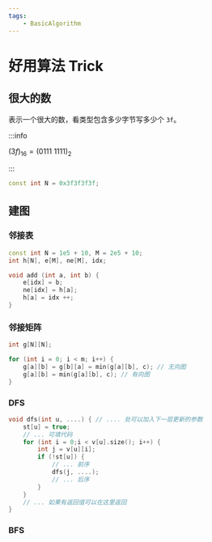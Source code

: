```yaml
---
tags:
    - BasicAlgorithm
---
```




#  好用算法 Trick

## 很大的数

表示一个很大的数，看类型包含多少字节写多少个 `3f`。

:::info

$(3f)_{16}=(0111\ 1111)_2$

:::

```cpp
const int N = 0x3f3f3f3f;
```

## 建图

### 邻接表

```cpp
const int N = 1e5 + 10, M = 2e5 + 10;
int h[N], e[M], ne[M], idx;

void add (int a, int b) {
    e[idx] = b;
    ne[idx] = h[a];
    h[a] = idx ++;
}   
```

### 邻接矩阵

```cpp
int g[N][N];

for (int i = 0; i < m; i++) {
    g[a][b] = g[b][a] = min(g[a][b], c); // 无向图
    g[a][b] = min(g[a][b], c); // 有向图
}
```

### DFS

```cpp
void dfs(int u, ....) { // .... 处可以加入下一层更新的参数
    st[u] = true;
    // ... 可填代码
    for (int i = 0;i < v[u].size(); i++) {
        int j = v[u][i];
		if (!st[u]) {
            // ... 前序
            dfs(j, ....);
            // ... 后序
        }
    }
    // ... 如果有返回值可以在这里返回
}
```

### BFS





